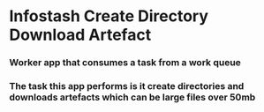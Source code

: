 # Infostash Create Directory Download Artefact

### Worker app that consumes a task from a work queue

### The task this app performs is it create directories and downloads artefacts which can be large files over 50mb